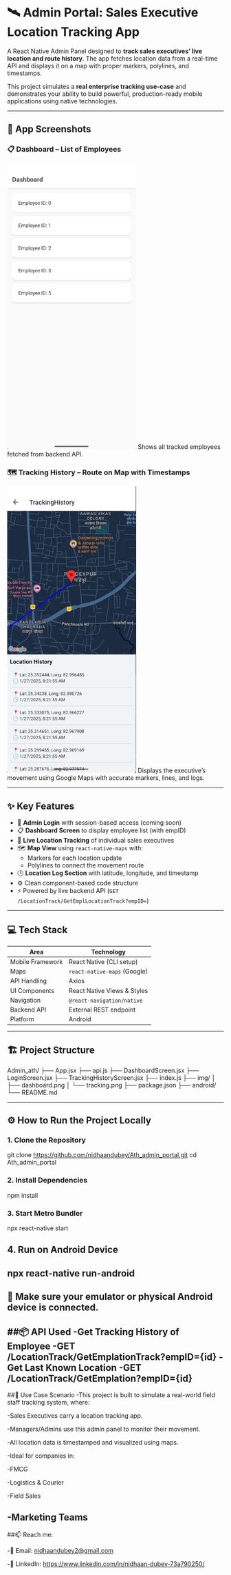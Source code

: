 # 🛰️ Admin Portal: Sales Executive Location Tracking App

A React Native Admin Panel designed to **track sales executives’ live location and route history**. The app fetches location data from a real-time API and displays it on a map with proper markers, polylines, and timestamps.

This project simulates a **real enterprise tracking use-case** and demonstrates your ability to build powerful, production-ready mobile applications using native technologies.

---

## 📱 App Screenshots

### 📋 Dashboard – List of Employees
<img src="./img/dashboard.png" width="300"/>
Shows all tracked employees fetched from backend API.

### 🗺️ Tracking History – Route on Map with Timestamps
<img src="./img/tracking.png" width="300"/>
Displays the executive’s movement using Google Maps with accurate markers, lines, and logs.

---

## ✨ Key Features

- 🔐 **Admin Login** with session-based access (coming soon)
- 📋 **Dashboard Screen** to display employee list (with empID)
- 📍 **Live Location Tracking** of individual sales executives
- 🗺️ **Map View** using `react-native-maps` with:
  - Markers for each location update
  - Polylines to connect the movement route
- 🕒 **Location Log Section** with latitude, longitude, and timestamp
- ⚙️ Clean component-based code structure
- ⚡ Powered by live backend API (`GET /LocationTrack/GetEmplLocationTrack?empID=`)

---

## 💻 Tech Stack

| Area             | Technology                     |
|------------------|--------------------------------|
| Mobile Framework | React Native (CLI setup)       |
| Maps             | `react-native-maps` (Google)   |
| API Handling     | Axios                          |
| UI Components    | React Native Views & Styles    |
| Navigation       | `@react-navigation/native`     |
| Backend API      | External REST endpoint         |
| Platform         | Android                        |

---

## 🏗️ Project Structure

Admin_ath/
├── App.jsx
├── api.js
├── DashboardScreen.jsx
├── LoginScreen.jsx
├── TrackingHistoryScreen.jsx
├── index.js
├── img/
│ ├── dashboard.png
│ └── tracking.png
├── package.json
├── android/
└── README.md

---

## ⚙️ How to Run the Project Locally

### 1. Clone the Repository
git clone https://github.com/nidhaandubey/Ath_admin_portal.git
cd Ath_admin_portal

### 2. Install Dependencies
npm install

### 3. Start Metro Bundler
npx react-native start

## 4. Run on Android Device
npx react-native run-android
---
📱 Make sure your emulator or physical Android device is connected.
---
##📦 API Used
-Get Tracking History of Employee
-GET /LocationTrack/GetEmpl******ationTrack?empID={id}
-Get Last Known Location
-GET /LocationTrack/GetEmpl******ation?empID={id}
---
##💼 Use Case Scenario
-This project is built to simulate a real-world field staff tracking system, where:

-Sales Executives carry a location tracking app.

-Managers/Admins use this admin panel to monitor their movement.

-All location data is timestamped and visualized using maps.

-Ideal for companies in:

-FMCG

-Logistics & Courier

-Field Sales

-Marketing Teams
---
##📫 Reach me:

-📧 Email: nidhaandubey2@gmail.com

-💼 LinkedIn: https://www.linkedin.com/in/nidhaan-dubey-73a790250/
